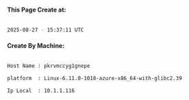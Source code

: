 
   
#### This Page Create at:

```bash

2025-08-27 - 15:37:11 UTC

```

#### Create By Machine:

```bash

Host Name : pkrvmccyg1gnepe

platform  : Linux-6.11.0-1018-azure-x86_64-with-glibc2.39

Ip Local  : 10.1.1.116

```

